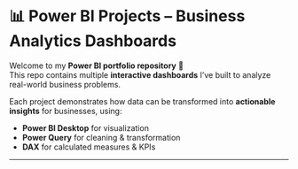 # 📊 Power BI Projects – Business Analytics Dashboards  

Welcome to my **Power BI portfolio repository** 🎉  
This repo contains multiple **interactive dashboards** I’ve built to analyze real-world business problems.  

Each project demonstrates how data can be transformed into **actionable insights** for businesses, using:  
- **Power BI Desktop** for visualization  
- **Power Query** for cleaning & transformation  
- **DAX** for calculated measures & KPIs  

---


